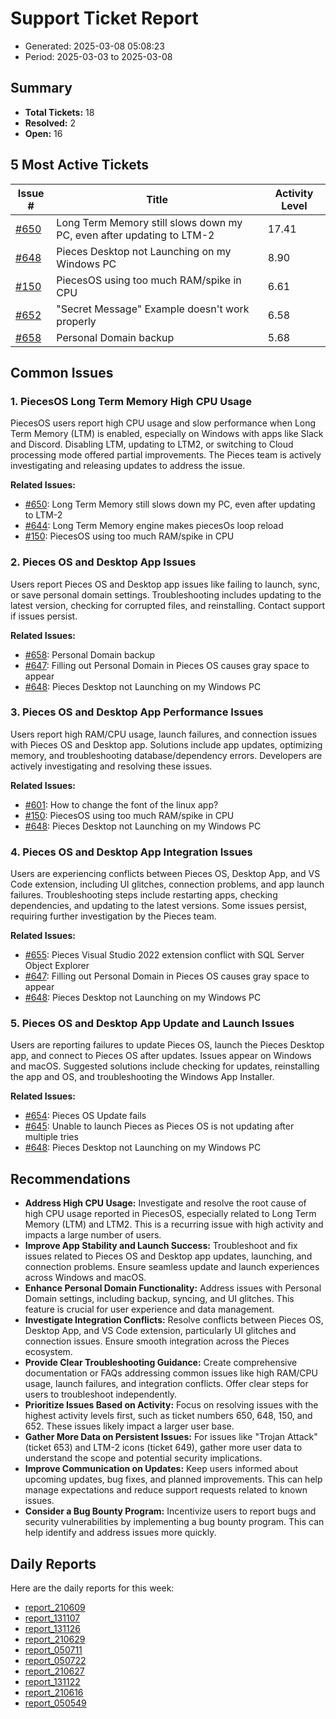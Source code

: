 # Support Ticket Report
- Generated: 2025-03-08 05:08:23
- Period: 2025-03-03 to 2025-03-08

## Summary
- **Total Tickets:** 18
- **Resolved:** 2
- **Open:** 16

## 5 Most Active Tickets
| Issue # | Title | Activity Level |
|---------|-------|----------------|
| [#650](https://github.com/pieces-app/support/issues/650) | Long Term Memory still slows down my PC, even after updating to LTM-2 | 17.41 |
| [#648](https://github.com/pieces-app/support/issues/648) | Pieces Desktop not Launching on my Windows PC | 8.90 |
| [#150](https://github.com/pieces-app/support/issues/150) | PiecesOS using too much RAM/spike in CPU | 6.61 |
| [#652](https://github.com/pieces-app/support/issues/652) | "Secret Message" Example doesn't work properly | 6.58 |
| [#658](https://github.com/pieces-app/support/issues/658) | Personal Domain backup | 5.68 |

## Common Issues
### 1. PiecesOS Long Term Memory High CPU Usage
PiecesOS users report high CPU usage and slow performance when Long Term Memory (LTM) is enabled, especially on Windows with apps like Slack and Discord.  Disabling LTM, updating to LTM2, or switching to Cloud processing mode offered partial improvements. The Pieces team is actively investigating and releasing updates to address the issue.

**Related Issues:**
- [#650](https://github.com/pieces-app/support/issues/650): Long Term Memory still slows down my PC, even after updating to LTM-2
- [#644](https://github.com/pieces-app/support/issues/644): Long Term Memory engine makes piecesOs loop reload
- [#150](https://github.com/pieces-app/support/issues/150): PiecesOS using too much RAM/spike in CPU

### 2. Pieces OS and Desktop App Issues
Users report Pieces OS and Desktop app issues like failing to launch, sync, or save personal domain settings. Troubleshooting includes updating to the latest version, checking for corrupted files, and reinstalling. Contact support if issues persist.

**Related Issues:**
- [#658](https://github.com/pieces-app/support/issues/658): Personal Domain backup
- [#647](https://github.com/pieces-app/support/issues/647): Filling out Personal Domain in Pieces OS causes gray space to appear
- [#648](https://github.com/pieces-app/support/issues/648): Pieces Desktop not Launching on my Windows PC

### 3. Pieces OS and Desktop App Performance Issues
Users report high RAM/CPU usage, launch failures, and connection issues with Pieces OS and Desktop app. Solutions include app updates, optimizing memory, and troubleshooting database/dependency errors. Developers are actively investigating and resolving these issues.

**Related Issues:**
- [#601](https://github.com/pieces-app/support/issues/601): How to change the font of the linux app?
- [#150](https://github.com/pieces-app/support/issues/150): PiecesOS using too much RAM/spike in CPU
- [#648](https://github.com/pieces-app/support/issues/648): Pieces Desktop not Launching on my Windows PC

### 4. Pieces OS and Desktop App Integration Issues
Users are experiencing conflicts between Pieces OS, Desktop App, and VS Code extension, including UI glitches, connection problems, and app launch failures. Troubleshooting steps include restarting apps, checking dependencies, and updating to the latest versions. Some issues persist, requiring further investigation by the Pieces team.

**Related Issues:**
- [#655](https://github.com/pieces-app/support/issues/655): Pieces Visual Studio 2022 extension conflict with SQL Server Object Explorer
- [#647](https://github.com/pieces-app/support/issues/647): Filling out Personal Domain in Pieces OS causes gray space to appear
- [#648](https://github.com/pieces-app/support/issues/648): Pieces Desktop not Launching on my Windows PC

### 5. Pieces OS and Desktop App Update and Launch Issues
Users are reporting failures to update Pieces OS, launch the Pieces Desktop app, and connect to Pieces OS after updates. Issues appear on Windows and macOS.  Suggested solutions include checking for updates, reinstalling the app and OS, and troubleshooting the Windows App Installer.

**Related Issues:**
- [#654](https://github.com/pieces-app/support/issues/654): Pieces OS Update fails
- [#645](https://github.com/pieces-app/support/issues/645): Unable to launch Pieces as Pieces OS is not updating after multiple tries
- [#648](https://github.com/pieces-app/support/issues/648): Pieces Desktop not Launching on my Windows PC


## Recommendations
- **Address High CPU Usage:** Investigate and resolve the root cause of high CPU usage reported in PiecesOS, especially related to Long Term Memory (LTM) and LTM2. This is a recurring issue with high activity and impacts a large number of users.
- **Improve App Stability and Launch Success:** Troubleshoot and fix issues related to Pieces OS and Desktop app updates, launching, and connection problems. Ensure seamless update and launch experiences across Windows and macOS.
- **Enhance Personal Domain Functionality:** Address issues with Personal Domain settings, including backup, syncing, and UI glitches. This feature is crucial for user experience and data management.
- **Investigate Integration Conflicts:** Resolve conflicts between Pieces OS, Desktop App, and VS Code extension, particularly UI glitches and connection issues. Ensure smooth integration across the Pieces ecosystem.
- **Provide Clear Troubleshooting Guidance:** Create comprehensive documentation or FAQs addressing common issues like high RAM/CPU usage, launch failures, and integration conflicts. Offer clear steps for users to troubleshoot independently.
- **Prioritize Issues Based on Activity:** Focus on resolving issues with the highest activity levels first, such as ticket numbers 650, 648, 150, and 652. These issues likely impact a larger user base.
- **Gather More Data on Persistent Issues:** For issues like "Trojan Attack" (ticket 653) and LTM-2 icons (ticket 649), gather more user data to understand the scope and potential security implications.
- **Improve Communication on Updates:** Keep users informed about upcoming updates, bug fixes, and planned improvements. This can help manage expectations and reduce support requests related to known issues.
- **Consider a Bug Bounty Program:** Incentivize users to report bugs and security vulnerabilities by implementing a bug bounty program. This can help identify and address issues more quickly.

## Daily Reports
Here are the daily reports for this week:

- [report_210609](daily/2025-03-04/report_210609.md)
- [report_131107](daily/2025-03-04/report_131107.md)
- [report_131126](daily/2025-03-05/report_131126.md)
- [report_210629](daily/2025-03-05/report_210629.md)
- [report_050711](daily/2025-03-05/report_050711.md)
- [report_050722](daily/2025-03-06/report_050722.md)
- [report_210627](daily/2025-03-06/report_210627.md)
- [report_131122](daily/2025-03-06/report_131122.md)
- [report_210616](daily/2025-03-07/report_210616.md)
- [report_050549](daily/2025-03-08/report_050549.md)
